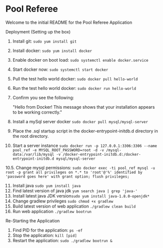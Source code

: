 # Pool Referee

Welcome to the initial README for the Pool Referee Application



Deployment (Setting up the box)

1. Install git: `sudo yum install git`

2. Install docker: `sudo yum install docker`

3. Enable docker on boot load: `sudo systemctl enable docker.service`
4. Start docker now: `sudo systemctl start docker`
5. Pull the test hello world docker: `sudo docker pull hello-world`
6. Run the test hello world docker: `sudo docker run hello-world`
7. Confirm you see the following:
    
    "Hello from Docker!
    This message shows that your installation appears to be working correctly."

8. Install a mySql server docker `sudo docker pull mysql/mysql-server`
9. Place the .sql startup script in the docker-entrypoint-initdb.d directory in the root directory.
10. Start a server instance `sudo docker run -p 127.0.0.1:3306:3306 --name pool_ref -e MYSQL_ROOT_PASSWORD=root -d -v /mysql-data:/var/lib/mysql -v /docker-entrypoint-initdb.d:/docker-entrypoint-initdb.d mysql/mysql-server`

10.5. Change mysql permissions:
		`sudo docker exec -ti pool_ref mysql -u root -p
		grant all privileges on *.* to 'root'@'%' identified by 'password goes here' with grant option;
		flush privileges;`

11. Install java `sudo yum install java`
12. Find latest version of java jdk `yum search java | grep 'java-'`
13. Install latest java JDK version`sudo yum install java-1.8.0-openjdk*`
14. Change gradlew privileges `sudo chmod +x gradlew`
15. Build latest version of web application `./gradlew clean build`
16. Run web application `./gradlew bootrun`

Re-Starting the Application

1. Find PID for the application: `ps -ef`
2. Stop the application: `kill [pid]`
3. Restart the application: `sudo ./gradlew bootrun &`
